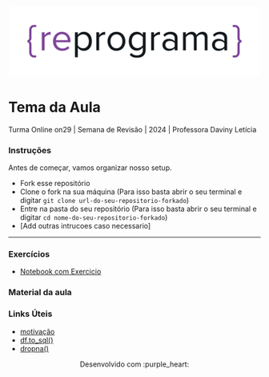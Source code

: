 <h1 align="center">
  <img src="assets/reprograma-fundos-claros.png" alt="logo reprograma" width="500">
</h1>

# Tema da Aula

Turma Online on29 | Semana de Revisão | 2024 | Professora Daviny Letícia

### Instruções
Antes de começar, vamos organizar nosso setup.
* Fork esse repositório 
* Clone o fork na sua máquina (Para isso basta abrir o seu terminal e digitar `git clone url-do-seu-repositorio-forkado`)
* Entre na pasta do seu repositório (Para isso basta abrir o seu terminal e digitar `cd nome-do-seu-repositorio-forkado`)
* [Add outras intrucoes caso necessario]


***
### Exercícios 

* [Notebook com Exercicio](https://github.com/mflilian/repo-example/tree/main/exercicios/para-casa/notebook.ipynb)

### Material da aula 

### Links Úteis
- [motivação](./material/motivacao.md)
- [df.to_sql()](./material/df-to_sql.md)
- [dropna()](./material/dropna().md)



<p align="center">
Desenvolvido com :purple_heart:  
</p>

